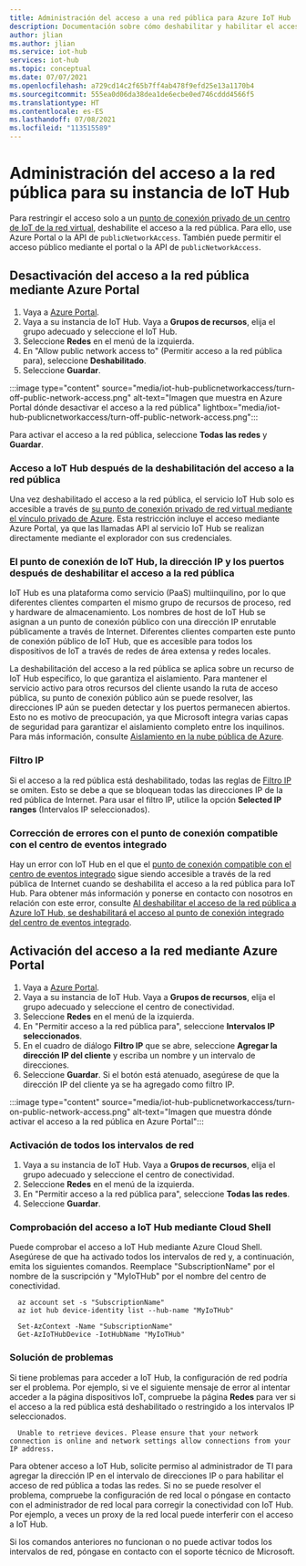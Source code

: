 ```yaml
---
title: Administración del acceso a una red pública para Azure IoT Hub
description: Documentación sobre cómo deshabilitar y habilitar el acceso a la red pública para IoT Hub
author: jlian
ms.author: jlian
ms.service: iot-hub
services: iot-hub
ms.topic: conceptual
ms.date: 07/07/2021
ms.openlocfilehash: a729cd14c2f65b7ff4ab478f9efd25e13a1170b4
ms.sourcegitcommit: 555ea0d06da38dea1de6ecbe0ed746cddd4566f5
ms.translationtype: HT
ms.contentlocale: es-ES
ms.lasthandoff: 07/08/2021
ms.locfileid: "113515589"
---
```

# <a name="managing-public-network-access-for-your-iot-hub"></a>Administración del acceso a la red pública para su instancia de IoT Hub

Para restringir el acceso solo a un [punto de conexión privado de un centro de IoT de la red virtual](virtual-network-support.md), deshabilite el acceso a la red pública. Para ello, use Azure Portal o la API de `publicNetworkAccess`. También puede permitir el acceso público mediante el portal o la API de `publicNetworkAccess`.

## <a name="turn-off-public-network-access-using-the-azure-portal"></a>Desactivación del acceso a la red pública mediante Azure Portal

1. Vaya a [Azure Portal](https://portal.azure.com).
2. Vaya a su instancia de IoT Hub. Vaya a **Grupos de recursos**, elija el grupo adecuado y seleccione el IoT Hub.
3. Seleccione **Redes** en el menú de la izquierda.
4. En "Allow public network access to" (Permitir acceso a la red pública para), seleccione **Deshabilitado**.
5. Seleccione **Guardar**.

:::image type="content" source="media/iot-hub-publicnetworkaccess/turn-off-public-network-access.png" alt-text="Imagen que muestra en Azure Portal dónde desactivar el acceso a la red pública" lightbox="media/iot-hub-publicnetworkaccess/turn-off-public-network-access.png":::

Para activar el acceso a la red pública, seleccione **Todas las redes** y **Guardar**.

### <a name="accessing-the-iot-hub-after-disabling-the-public-network-access"></a>Acceso a IoT Hub después de la deshabilitación del acceso a la red pública

Una vez deshabilitado el acceso a la red pública, el servicio IoT Hub solo es accesible a través de [su punto de conexión privado de red virtual mediante el vínculo privado de Azure](virtual-network-support.md). Esta restricción incluye el acceso mediante Azure Portal, ya que las llamadas API al servicio IoT Hub se realizan directamente mediante el explorador con sus credenciales.

### <a name="iot-hub-endpoint-ip-address-and-ports-after-disabling-public-network-access"></a>El punto de conexión de IoT Hub, la dirección IP y los puertos después de deshabilitar el acceso a la red pública

IoT Hub es una plataforma como servicio (PaaS) multiinquilino, por lo que diferentes clientes comparten el mismo grupo de recursos de proceso, red y hardware de almacenamiento. Los nombres de host de IoT Hub se asignan a un punto de conexión público con una dirección IP enrutable públicamente a través de Internet. Diferentes clientes comparten este punto de conexión público de IoT Hub, que es accesible para todos los dispositivos de IoT a través de redes de área extensa y redes locales. 

La deshabilitación del acceso a la red pública se aplica sobre un recurso de IoT Hub específico, lo que garantiza el aislamiento. Para mantener el servicio activo para otros recursos del cliente usando la ruta de acceso pública, su punto de conexión público aún se puede resolver, las direcciones IP aún se pueden detectar y los puertos permanecen abiertos. Esto no es motivo de preocupación, ya que Microsoft integra varias capas de seguridad para garantizar el aislamiento completo entre los inquilinos. Para más información, consulte [Aislamiento en la nube pública de Azure](../security/fundamentals/isolation-choices.md#tenant-level-isolation).

### <a name="ip-filter"></a>Filtro IP

Si el acceso a la red pública está deshabilitado, todas las reglas de [Filtro IP](iot-hub-ip-filtering.md) se omiten. Esto se debe a que se bloquean todas las direcciones IP de la red pública de Internet. Para usar el filtro IP, utilice la opción **Selected IP ranges** (Intervalos IP seleccionados).

### <a name="bug-fix-with-built-in-event-hub-compatible-endpoint"></a>Corrección de errores con el punto de conexión compatible con el centro de eventos integrado

Hay un error con IoT Hub en el que el [punto de conexión compatible con el centro de eventos integrado](iot-hub-devguide-messages-read-builtin.md) sigue siendo accesible a través de la red pública de Internet cuando se deshabilita el acceso a la red pública para IoT Hub. Para obtener más información y ponerse en contacto con nosotros en relación con este error, consulte [Al deshabilitar el acceso de la red pública a Azure IoT Hub, se deshabilitará el acceso al punto de conexión integrado del centro de eventos integrado](https://azure.microsoft.com/updates/iot-hub-public-network-access-bug-fix).

## <a name="turn-on-network-access-using-azure-portal"></a>Activación del acceso a la red mediante Azure Portal

1. Vaya a [Azure Portal](https://portal.azure.com).
2. Vaya a su instancia de IoT Hub. Vaya a **Grupos de recursos**, elija el grupo adecuado y seleccione el centro de conectividad.
3. Seleccione **Redes** en el menú de la izquierda.
4. En "Permitir acceso a la red pública para", seleccione **Intervalos IP seleccionados**.
5. En el cuadro de diálogo **Filtro IP** que se abre, seleccione **Agregar la dirección IP del cliente** y escriba un nombre y un intervalo de direcciones.
6. Seleccione **Guardar**. Si el botón está atenuado, asegúrese de que la dirección IP del cliente ya se ha agregado como filtro IP.

:::image type="content" source="media/iot-hub-publicnetworkaccess/turn-on-public-network-access.png" alt-text="Imagen que muestra dónde activar el acceso a la red pública en Azure Portal":::

### <a name="turn-on-all-network-ranges"></a>Activación de todos los intervalos de red

1. Vaya a su instancia de IoT Hub. Vaya a **Grupos de recursos**, elija el grupo adecuado y seleccione el centro de conectividad.
1. Seleccione **Redes** en el menú de la izquierda.
1. En "Permitir acceso a la red pública para", seleccione **Todas las redes**.
1. Seleccione **Guardar**.

### <a name="check-iot-hub-access-using-cloud-shell"></a>Comprobación del acceso a IoT Hub mediante Cloud Shell

Puede comprobar el acceso a IoT Hub mediante Azure Cloud Shell. Asegúrese de que ha activado todos los intervalos de red y, a continuación, emita los siguientes comandos. Reemplace "SubscriptionName" por el nombre de la suscripción y "MyIoTHub" por el nombre del centro de conectividad.

```azurecli
  az account set -s "SubscriptionName"
  az iot hub device-identity list --hub-name "MyIoTHub"
```

```azurepowershell
  Set-AzContext -Name "SubscriptionName"
  Get-AzIoTHubDevice -IotHubName "MyIoTHub"
```
### <a name="troubleshooting"></a>Solución de problemas

Si tiene problemas para acceder a IoT Hub, la configuración de red podría ser el problema. Por ejemplo, si ve el siguiente mensaje de error al intentar acceder a la página dispositivos IoT, compruebe la página **Redes** para ver si el acceso a la red pública está deshabilitado o restringido a los intervalos IP seleccionados.

```
  Unable to retrieve devices. Please ensure that your network connection is online and network settings allow connections from your IP address.
```

Para obtener acceso a IoT Hub, solicite permiso al administrador de TI para agregar la dirección IP en el intervalo de direcciones IP o para habilitar el acceso de red pública a todas las redes. Si no se puede resolver el problema, compruebe la configuración de red local o póngase en contacto con el administrador de red local para corregir la conectividad con IoT Hub. Por ejemplo, a veces un proxy de la red local puede interferir con el acceso a IoT Hub.

Si los comandos anteriores no funcionan o no puede activar todos los intervalos de red, póngase en contacto con el soporte técnico de Microsoft.
